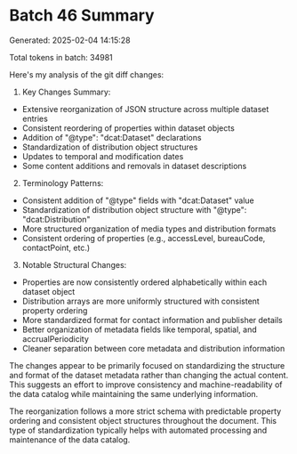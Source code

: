 # Batch 46 Summary

Generated: 2025-02-04 14:15:28

Total tokens in batch: 34981

Here's my analysis of the git diff changes:

1. Key Changes Summary:
- Extensive reorganization of JSON structure across multiple dataset entries
- Consistent reordering of properties within dataset objects
- Addition of "@type": "dcat:Dataset" declarations
- Standardization of distribution object structures
- Updates to temporal and modification dates
- Some content additions and removals in dataset descriptions

2. Terminology Patterns:
- Consistent addition of "@type" fields with "dcat:Dataset" value
- Standardization of distribution object structure with "@type": "dcat:Distribution"
- More structured organization of media types and distribution formats
- Consistent ordering of properties (e.g., accessLevel, bureauCode, contactPoint, etc.)

3. Notable Structural Changes:
- Properties are now consistently ordered alphabetically within each dataset object
- Distribution arrays are more uniformly structured with consistent property ordering
- More standardized format for contact information and publisher details
- Better organization of metadata fields like temporal, spatial, and accrualPeriodicity
- Cleaner separation between core metadata and distribution information

The changes appear to be primarily focused on standardizing the structure and format of the dataset metadata rather than changing the actual content. This suggests an effort to improve consistency and machine-readability of the data catalog while maintaining the same underlying information.

The reorganization follows a more strict schema with predictable property ordering and consistent object structures throughout the document. This type of standardization typically helps with automated processing and maintenance of the data catalog.